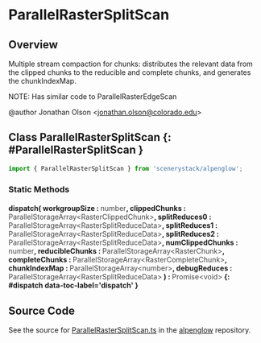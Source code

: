 # ParallelRasterSplitScan

## Overview

Multiple stream compaction for chunks: distributes the relevant data from the clipped chunks to the reducible and
complete chunks, and generates the chunkIndexMap.

NOTE: Has similar code to ParallelRasterEdgeScan

@author Jonathan Olson &lt;jonathan.olson@colorado.edu&gt;

## Class ParallelRasterSplitScan {: #ParallelRasterSplitScan }


```js
import { ParallelRasterSplitScan } from 'scenerystack/alpenglow';
```
### Static Methods

#### dispatch( workgroupSize : <span style="font-weight: 400; opacity: 80%;">number</span>, clippedChunks : <span style="font-weight: 400; opacity: 80%;">ParallelStorageArray&lt;RasterClippedChunk&gt;</span>, splitReduces0 : <span style="font-weight: 400; opacity: 80%;">ParallelStorageArray&lt;RasterSplitReduceData&gt;</span>, splitReduces1 : <span style="font-weight: 400; opacity: 80%;">ParallelStorageArray&lt;RasterSplitReduceData&gt;</span>, splitReduces2 : <span style="font-weight: 400; opacity: 80%;">ParallelStorageArray&lt;RasterSplitReduceData&gt;</span>, numClippedChunks : <span style="font-weight: 400; opacity: 80%;">number</span>, reducibleChunks : <span style="font-weight: 400; opacity: 80%;">ParallelStorageArray&lt;RasterChunk&gt;</span>, completeChunks : <span style="font-weight: 400; opacity: 80%;">ParallelStorageArray&lt;RasterCompleteChunk&gt;</span>, chunkIndexMap : <span style="font-weight: 400; opacity: 80%;">ParallelStorageArray&lt;number&gt;</span>, debugReduces : <span style="font-weight: 400; opacity: 80%;">ParallelStorageArray&lt;RasterSplitReduceData&gt;</span> ) : <span style="font-weight: 400; opacity: 80%;">Promise&lt;void&gt;</span> {: #dispatch data-toc-label='dispatch' }



## Source Code

See the source for [ParallelRasterSplitScan.ts](https://github.com/phetsims/alpenglow/blob/main/js/parallel/raster-clip/ParallelRasterSplitScan.ts) in the [alpenglow](https://github.com/phetsims/alpenglow) repository.
